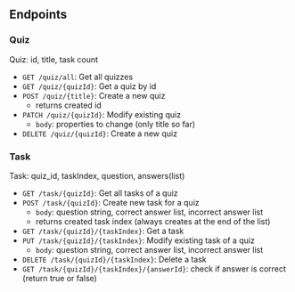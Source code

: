 ## Endpoints ##

### Quiz ###

Quiz: id, title, task count

- `GET /quiz/all`: Get all quizzes
- `GET /quiz/{quizId}`: Get a quiz by id
- `POST /quiz/{title}`: Create a new quiz
  - returns created id
- `PATCH /quiz/{quizId}`: Modify existing quiz
  - `body`: properties to change (only title so far)
- `DELETE /quiz/{quizId}`: Create a new quiz

### Task ###

Task: quiz_id, taskIndex, question, answers(list)

- `GET /task/{quizId}`: Get all tasks of a quiz
- `POST /task/{quizId}`: Create new task for a quiz
  - `body`: question string, correct answer list, incorrect answer list
  - returns created task index (always creates at the end of the list)
- `GET /task/{quizId}/{taskIndex}`: Get a task
- `PUT /task/{quizId}/{taskIndex}`: Modify existing task of a quiz
    - `body`: question string, correct answer list, incorrect answer list
- `DELETE /task/{quizId}/{taskIndex}`: Delete a task
- `GET /task/{quizId}/{taskIndex}/{answerId}`: check if answer is correct (return true or false)

